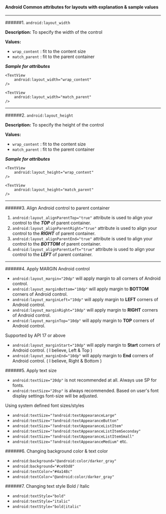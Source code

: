 #### Android Common attributes for layouts with explanation & sample values

---

######1. `android:layout_width`

**Description:** To specify the width of the control

**Values:**

* `wrap_content` : fit to the content size
* `match_parent` : fit to the parent container

***Sample for attributes***

```
<TextView
	android:layout_width="wrap_content"
/>
```

```
<TextView
	android:layout_width="match_parent"
/>
```

---

######2. `android:layout_height`

**Description:** To specify the height of the control

**Values:**

* `wrap_content` : fit to the content size
* `match_parent` : fit to the parent container

***Sample for attributes***

```
<TextView
	android:layout_height="wrap_content"
/>
```

```
<TextView
	android:layout_height="match_parent"
/>
```

---

######3. Align Android control to parent container

1. `android:layout_alignParentTop="true"` attribute is used to align your control to the ***TOP*** of parent container.
2. `android:layout_alignParentRight="true"` attribute is used to align your control to the ***RIGHT*** of parent container.
3. `android:layout_alignParentEnd="true"` attribute is used to align your control to the ***BOTTOM*** of parent container.
4. `android:layout_alignParentLeft="true"`  attribute is used to align your control to the ***LEFT*** of parent container.

---

######4. Apply MARGIN Android control

* `android:layout_margin="20dp"` will apply margin to all corners of Android control.
* `android:layout_marginBottom="10dp"` will apply margin to **BOTTOM** corners of Android control.
* `android:layout_marginLeft="10dp"` will apply margin to **LEFT** corners of Android control.
* `android:layout_marginRight="10dp"` will apply margin to **RIGHT** corners of Android control.
* `android:layout_marginTop="10dp"` will apply margin to **TOP** corners of Android control.

Supported by API 17 or above

* `android:layout_marginStart="10dp"` will apply margin to **Start** corners of Android control. ( I believe, Left & Top )
* `android:layout_marginEnd="10dp"` will apply margin to **End** corners of Android control. ( I believe, Right & Bottom )

######5. Apply text size

* `android:textSize="20dp"` is not recommended at all. Always use SP for fonts.
* `android:textSize="20sp"` is always recommended. Based on user's font display settings font-size will be adjusted.

Using system defined font sizes/styles

* `android:textSize="?android:textAppearanceLarge"`
* `android:textSize="?android:textAppearanceButton"`
* `android:textSize="?android:textAppearanceListItem"`
* `android:textSize="?android:textAppearanceListItemSeconday"`
* `android:textSize="?android:textAppearanceListItemSmall"`
* `android:textSize="?android:textAppearanceMedium"` etc.

######6. Changing background color & text color

* `android:background="@android:color/darker_gray"`
* `android:background="#ce93d8"`
* `android:textColor="#4a148c"`
* `android:textColor="@android:color/darker_gray"`

######7. Changing text style Bold / Italic 

* `android:textStyle="bold"`
* `android:textStyle="italic"`
* `android:textStyle="bold|italic"`